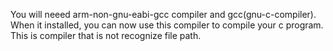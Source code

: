 You will neeed arm-non-gnu-eabi-gcc compiler and gcc(gnu-c-compiler). When it installed, you can now use this compiler to compile your c program. This is compiler that is not recognize file path. 
